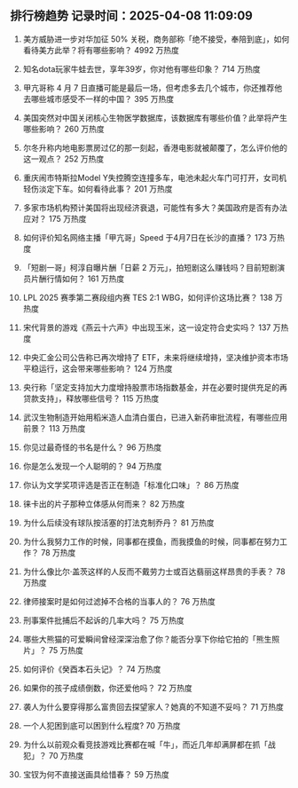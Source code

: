 
## 排行榜趋势 记录时间：2025-04-08 11:09:09
  
  1. 美方威胁进一步对华加征 50% 关税，商务部称「绝不接受，奉陪到底」，如何看待美方此举？将有哪些影响？ 4992 万热度
    
  2. 知名dota玩家牛蛙去世，享年39岁，你对他有哪些印象？ 714 万热度
    
  3. 甲亢哥称 4 月 7 日直播可能是最后一场，但考虑多去几个城市，你还推荐他去哪些城市感受不一样的中国？ 395 万热度
    
  4. 美国突然对中国关闭核心生物医学数据库，该数据库有哪些价值？此举将产生哪些影响？ 260 万热度
    
  5. 尔冬升称内地电影票房过亿的那一刻起，香港电影就被颠覆了，怎么评价他的这一观点？ 252 万热度
    
  6. 重庆闹市特斯拉Model Y失控腾空连撞多车，电池未起火车门可打开，女司机轻伤淡定下车。如何看待此事？ 201 万热度
    
  7. 多家市场机构预计美国将出现经济衰退，可能性有多大？美国政府是否有办法应对？ 175 万热度
    
  8. 如何评价知名网络主播「甲亢哥」Speed 于4月7日在长沙的直播？ 173 万热度
    
  9. 「短剧一哥」柯淳自曝片酬「日薪 2 万元」，拍短剧这么赚钱吗？目前短剧演员片酬行情如何？ 161 万热度
    
  10. LPL 2025 赛季第二赛段组内赛 TES 2:1 WBG，如何评价这场比赛？ 138 万热度
    
  11. 宋代背景的游戏《燕云十六声》中出现玉米，这一设定符合史实吗？ 137 万热度
    
  12. 中央汇金公司公告称已再次增持了 ETF，未来将继续增持，坚决维护资本市场平稳运行，这会带来哪些影响？ 124 万热度
    
  13. 央行称「坚定支持加大力度增持股票市场指数基金，并在必要时提供充足的再贷款支持」，释放哪些信号？ 115 万热度
    
  14. 武汉生物制造开始用稻米造人血清白蛋白，已进入新药审批流程，有哪些应用前景？ 113 万热度
    
  15. 你见过最奇怪的书名是什么？ 96 万热度
    
  16. 你是怎么发现一个人聪明的？ 94 万热度
    
  17. 你认为文学奖项评选是否正在制造「标准化口味」？ 86 万热度
    
  18. 徕卡出的片子那种立体感从何而来？ 82 万热度
    
  19. 为什么后续没有球队按活塞的打法克制乔丹？ 81 万热度
    
  20. 为什么我努力工作的时候，同事都在摸鱼，而我摸鱼的时候，同事都在努力工作？ 78 万热度
    
  21. 为什么像比尔·盖茨这样的人反而不戴劳力士或百达翡丽这样昂贵的手表？ 78 万热度
    
  22. 律师接案时是如何过滤掉不合格的当事人的？ 76 万热度
    
  23. 刑事案件批捕后不起诉的几率大吗？ 75 万热度
    
  24. 哪些大熊猫的可爱瞬间曾经深深治愈了你？能否分享下你给它拍的「熊生照片」？ 75 万热度
    
  25. 如何评价《癸酉本石头记》？ 74 万热度
    
  26. 如果你的孩子成绩倒数，你还爱他吗？ 72 万热度
    
  27. 袭人为什么要穿得那么富贵回去探望家人？她真的不知道不妥吗？ 71 万热度
    
  28. 一个人犯困到底可以困到什么程度? 70 万热度
    
  29. 为什么以前观众看竞技游戏比赛都在喊「牛」，而近几年却满屏都在抓「战犯」？ 70 万热度
    
  30. 宝钗为何不直接送画具给惜春？ 59 万热度
    
